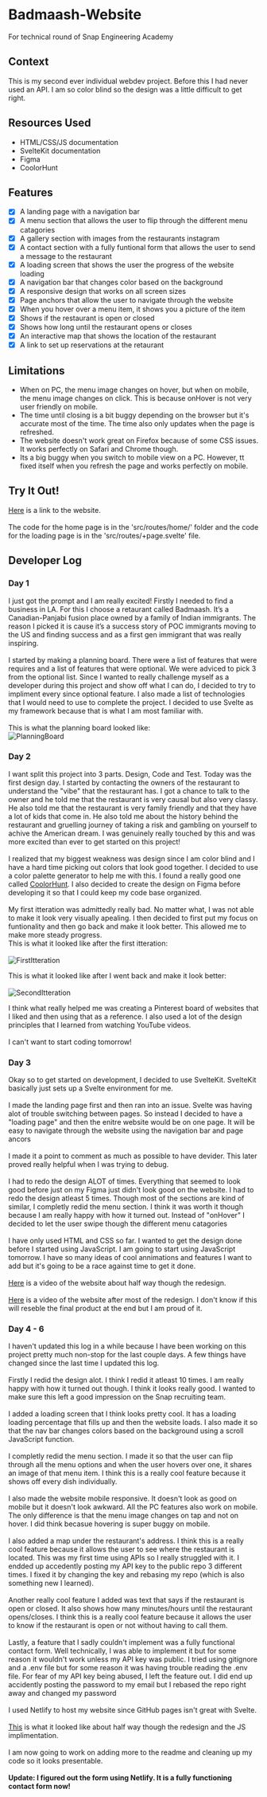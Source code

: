 # Badmaash-Website
For technical round of Snap Engineering Academy

## Context
This is my second ever individual webdev project. Before this I had never used an API. I am so color blind so the design was a little difficult to get right.

## Resources Used
- HTML/CSS/JS documentation
- SvelteKit documentation
- Figma
- CoolorHunt

## Features
- [x] A landing page with a navigation bar
- [x] A menu section that allows the user to flip through the different menu catagories
- [x] A gallery section with images from the restaurants instagram
- [x] A contact section with a fully funtional form that allows the user to send a message to the restaurant
- [x] A loading screen that shows the user the progress of the website loading
- [x] A navigation bar that changes color based on the background
- [x] A responsive design that works on all screen sizes
- [x] Page anchors that allow the user to navigate through the website
- [x] When you hover over a menu item, it shows you a picture of the item
- [x] Shows if the restaurant is open or closed
- [x] Shows how long until the restaurant opens or closes
- [x] An interactive map that shows the location of the restaurant
- [x] A link to set up reservations at the retaurant

## Limitations
- When on PC, the menu image changes on hover, but when on mobile, the menu image changes on click. This is because onHover is not very user friendly on mobile.
- The time until closing is a bit buggy depending on the browser but it's accurate most of the time. The time also only updates when the page is refreshed.
- The website doesn't work great on Firefox because of some CSS issues. It works perfectly on Safari and Chrome though.
- Its a big buggy when you switch to mobile view on a PC. However, tt fixed itself when you refresh the page and works perfectly on mobile.


## Try It Out!

[Here](https://main--fancy-horse-590526.netlify.app) is a link to the website.\
\
The code for the home page is in the 'src/routes/home/' folder and the code for the loading page is in the 'src/routes/+page.svelte' file.




## Developer Log
### Day 1
I just got the prompt and I am really excited! Firstly I needed to find a business in LA. For this I choose a retaurant called Badmaash. 
It’s a Canadian-Panjabi fusion place owned by a family of Indian immigrants. The reason I picked it is cause it’s a success story of POC immigrants moving to the US and finding success and as a first gen immigrant that was really inspiring.\
\
I started by making a planning board. There were a list of features that were requires and a list of features that were optional. We were adviced to pick 3 from the optional list. Since I wanted to really challenge myself as a developer during this project and show off what I can do, I decided to try to impliment every since optional feature. I also made a list of technologies that I would need to use to complete the project. I decided to use Svelte as my framework because that is what I am most familiar with.\
\
This is what the planning board looked like:\
![PlanningBoard](/static/planningBoard.jpeg?raw=true "Planning Board")

### Day 2

I want split this project into 3 parts. Design, Code and Test. Today was the first design day. I started by contacting the owners of the restaurant to understand the "vibe" that the restaurant has. I got a chance to talk to the owner and he told me that the restaurant is very causal but also very classy. He also told me that the restaurant is very family friendly and that they have a lot of kids that come in. He also told me about the history behind the restaurant and gruelling journey of taking a risk and gambling on yourself to achive the American dream. I was genuinely really touched by this and was more excited than ever to get started on this project!\
\
I realized that my biggest weakness was design since I am color blind and I have a hard time picking out colors that look good together. I decided to use a color palette generator to help me with this. I found a really good one called [CoolorHunt](https://colorhunt.co/). I also decided to create the design on Figma before developing it so that I could keep my code base organized.\
\
My first itteration was admittedly really bad. No matter what, I was not able to make it look very visually apealing. I then decided to first put my focus on funtionality and then go back and make it look better. This allowed me to make more steady progress.
\
This is what it looked like after the first itteration:\
\
![FirstItteration](/static/firstFigmaItteration.png?raw=true "First Figma Itteration")

This is what it looked like after I went back and make it look better:\
\
![SecondItteration](/static/secondFigmaItteration.png?raw=true "Second Figma Itteration")

I think what really helped me was creating a Pinterest board of websites that I liked and then using that as a reference. I also used a lot of the design principles that I learned from watching YouTube videos.\
\
I can't want to start coding tomorrow!


### Day 3
Okay so to get started on development, I decided to use SvelteKit. SvelteKit basically just sets up a Svelte environment for me.\
\
I made the landing page first and then ran into an issue. Svelte was having alot of trouble switching between pages. So instead I decided to have a "loading page" and then the enitre website would be on one page. It will be easy to navigate through the website using the navigation bar and page ancors\
\
I made it a point to comment as much as possible to have devider. This later proved really helpful when I was trying to debug.\
\
I had to redo the design ALOT of times. Everything that seemed to look good before just on my Figma just didn't look good on the website. I had to redo the design atleast 5 times. Though most of the sections are kind of similar, I completly redid the menu section. I think it was worth it though because I am really happy with how it turned out. Instead of "onHover" I decided to let the user swipe though the different menu catagories\
\
I have only used HTML and CSS so far. I wanted to get the design done before I started using JavaScript. I am going to start using JavaScript tomorrow. I have so many ideas of cool annimations and features I want to add but it's going to be a race against time to get it done.\
\
[Here](https://www.youtube.com/watch?v=pXit3cEKdjQ) is a video of the website about half way though the redesign.\
\
[Here](https://youtu.be/VVVx523iWxY) is a video of the website after most of the redesign. I don't know if this will reseble the final product at the end but I am proud of it.

### Day 4 - 6
I haven't updated this log in a while because I have been working on this project pretty much non-stop for the last couple days. A few things have changed since the last time I updated this log.\
\
Firstly I redid the design alot. I think I redid it atleast 10 times. I am really happy with how it turned out though. I think it looks really good. I wanted to make sure this left a good impression on the Snap recruiting team.\
\
I added a loading screen that I think looks pretty cool. It has a loading loading percentage that fills up and then the website loads. I also made it so that the nav bar changes colors based on the background using a scroll JavaScript function.\
\
I completly redid the menu section. I made it so that the user can flip through all the menu options and when the user hovers over one, it shares an image of that menu item. I think this is a really cool feature because it shows off every dish individually.\
\
I also made the website mobile responsive. It doesn't look as good on mobile but it doesn't look awkward. All the PC features also work on mobile. The only difference is that the menu image changes on tap and not on hover. I did think becasue hovering is super buggy on mobile.\
\
I also added a map under the restaurant's address. I think this is a really cool feature because it allows the user to see where the restaurant is located. This was my first time using APIs so I really struggled with it. I endded up accedently posting my API key to the public repo 3 different times. I fixed it by changing the key and rebasing my repo (which is also something new I learned).\
\
Another really cool feature I added was text that says if the restaurant is open or closed. It also shows how many minutes/hours until the restaurant opens/closes. I think this is a really cool feature because it allows the user to know if the restaurant is open or not without having to call them.\
\
Lastly, a feature that I sadly couldn't implement was a fully functional contact form. Well technically, I was able to implement it but for some reason it wouldn't work unless my API key was public. I tried using gitignore and a .env file but for some reason it was having trouble reading the .env file. For fear of my API key being abused, I left the feature out. I did end up accidently posting the password to my email but I rebased the repo right away and changed my password\
\
I used Netlify to host my website since GitHub pages isn't great with Svelte.\
\
[This](https://youtu.be/H4I5EPYaVC0) is what it looked like about half way though the redesign and the JS implimentation.\
\
I am now going to work on adding more to the readme and cleaning up my code so it looks presentable.\
\
<b>Update:<b> I figured out the form using Netlify. It is a fully functioning contact form now!